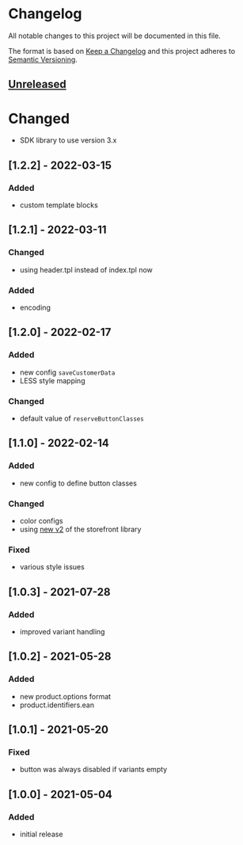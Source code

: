 # Changelog

All notable changes to this project will be documented in this file.

The format is based on [Keep a Changelog](http://keepachangelog.com/) and this project adheres to [Semantic Versioning](http://semver.org/).

## [Unreleased]
# Changed
- SDK library to use version 3.x

## [1.2.2] - 2022-03-15
### Added
- custom template blocks

## [1.2.1] - 2022-03-11
### Changed
- using header.tpl instead of index.tpl now
### Added
- encoding

## [1.2.0] - 2022-02-17
### Added
- new config `saveCustomerData`
- LESS style mapping

### Changed
- default value of `reserveButtonClasses`

## [1.1.0] - 2022-02-14
### Added
- new config to define button classes

### Changed
- color configs
- using [new v2](https://github.com/retail-red/storefront-library/blob/master/CHANGELOG.md) of the storefront library

### Fixed
- various style issues

## [1.0.3] - 2021-07-28
### Added
- improved variant handling

## [1.0.2] - 2021-05-28
### Added
- new product.options format
- product.identifiers.ean

## [1.0.1] - 2021-05-20
### Fixed
- button was always disabled if variants empty

## [1.0.0] - 2021-05-04
### Added
- initial release

[Unreleased]: https://github.com/retail-red/shopware-5/compare/1.0.0...HEAD
